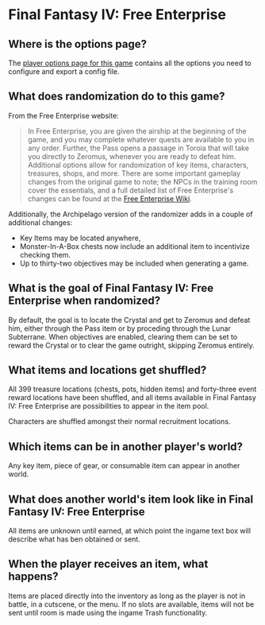 # Final Fantasy IV: Free Enterprise

## Where is the options page?

The [player options page for this game](../player-options) contains all the options you need to configure and export a config file.

## What does randomization do to this game?

From the Free Enterprise website:

>In Free Enterprise, you are given the airship at the beginning of the game, and you may complete whatever quests are 
>available to you in any order. Further, the Pass opens a passage in Toroia that will take you directly to Zeromus, 
>whenever you are ready to defeat him. 
>Additional options allow for randomization of key items, characters, treasures, shops, and more. 
>There are some important gameplay changes from the original game to note; the NPCs in the training room cover the 
>essentials, and a full detailed list of Free Enterprise's changes can be found at 
>the [Free Enterprise Wiki](https://wiki.ff4fe.com/).

Additionally, the Archipelago version of the randomizer adds in a couple of additional changes: 

- Key Items may be located anywhere,
- Monster-In-A-Box chests now include an additional item to incentivize checking them.
- Up to thirty-two objectives may be included when generating a game.

## What is the goal of Final Fantasy IV: Free Enterprise when randomized?

By default, the goal is to locate the Crystal and get to Zeromus and defeat him, either through the Pass item or by
proceding through the Lunar Subterrane. When objectives are enabled, clearing them can be set to reward the Crystal
or to clear the game outright, skipping Zeromus entirely.

## What items and locations get shuffled?

All 399 treasure locations (chests, pots, hidden items) and forty-three event reward locations have been shuffled, and
all items available in Final Fantasy IV: Free Enterprise are possibilities to appear in the item pool.

Characters are shuffled amongst their normal recruitment locations.

## Which items can be in another player's world?

Any key item, piece of gear, or consumable item can appear in another world.

## What does another world's item look like in Final Fantasy IV: Free Enterprise

All items are unknown until earned, at which point the ingame text box will describe what has ben obtained or sent.

## When the player receives an item, what happens?

Items are placed directly into the inventory as long as the player is not in battle, in a cutscene, or the menu. 
If no slots are available, items will not be sent until room is made using the ingame Trash functionality.
